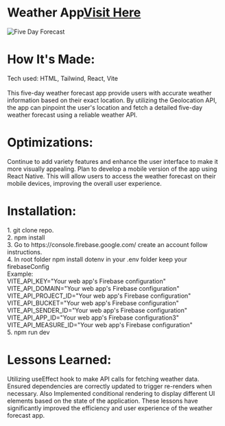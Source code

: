 
<div id="header" >
 <h1  class="heading-element" dir="auto">Weather App<a href="https://fladev-weather.netlify.app/">Visit Here</a></h1>
 <img src="https://i.imgur.com/WlchL7B.gif" alt="Five Day Forecast">

</div>

<div id="header" >
 <h1 class="heading-element" dir="auto">How It's Made:</h1>
 Tech used: HTML, Tailwind, React, Vite<br/><br/>
This five-day weather forecast app provide users with accurate weather information based on their exact location. By utilizing the Geolocation API, the app can pinpoint the user's location and fetch a detailed five-day weather forecast using a reliable weather API.
</div>

<div id="header" >
 <h1 class="heading-element" dir="auto">Optimizations:</h1>
  Continue to add variety features  and enhance the user interface to make it more visually appealing. Plan to develop a mobile version of the app using React Native. This will allow users to access the weather forecast on their mobile devices, improving the overall user experience.
</div>
<div id="header" >
 <h1 class="heading-element" dir="auto">Installation:</h1>
 1. git clone repo.<br/>
 2. npm install<br/>
 3. Go to https://console.firebase.google.com/ create an account follow instructions.<br/>
 4. In root folder npm install dotenv in your .env folder keep your firebaseConfig <br/>
  Example:<br/>
  VITE_API_KEY="Your web app's Firebase configuration"<br/>
  VITE_API_DOMAIN="Your web app's Firebase configuration"<br/>
  VITE_API_PROJECT_ID="Your web app's Firebase configuration"<br/>
  VITE_API_BUCKET="Your web app's Firebase configuration"<br/>
  VITE_API_SENDER_ID="Your web app's Firebase configuration"<br/>
  VITE_API_APP_ID="Your web app's Firebase configuration3"<br/>
  VITE_API_MEASURE_ID="Your web app's Firebase configuration"<br/>
  5. npm run dev
</div>

<div id="header">
 <h1 class="heading-element" dir="auto">Lessons Learned:</h1>
  Utilizing useEffect hook to make API calls for fetching weather data. Ensured dependencies are correctly updated to trigger re-renders when necessary.
  Also Implemented conditional rendering to display different UI elements based on the state of the application. These lessons have significantly improved the efficiency and user experience of the weather forecast app.
</div>
